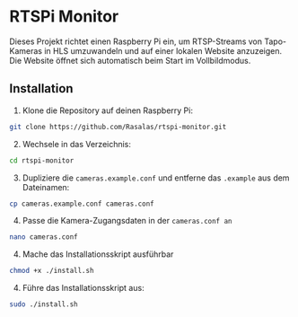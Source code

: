 # RTSPi Monitor

Dieses Projekt richtet einen Raspberry Pi ein, um RTSP-Streams von Tapo-Kameras in HLS umzuwandeln und auf einer lokalen Website anzuzeigen. Die Website öffnet sich automatisch beim Start im Vollbildmodus.

## Installation

1. Klone die Repository auf deinen Raspberry Pi:

```bash
git clone https://github.com/Rasalas/rtspi-monitor.git
```

2. Wechsele in das Verzeichnis:

```bash
cd rtspi-monitor
```

3. Dupliziere die `cameras.example.conf` und entferne das `.example` aus dem Dateinamen:

```bash
cp cameras.example.conf cameras.conf
```

4. Passe die Kamera-Zugangsdaten in der `cameras.conf an`
```bash
nano cameras.conf
```

4. Mache das Installationsskript ausführbar
```bash
chmod +x ./install.sh
```

4. Führe das Installationsskript aus:

```bash
sudo ./install.sh
```


